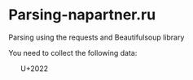# Parsing-napartner.ru
Parsing using the requests and Beautifulsoup library

You need to collect the following data:
  <ul>U+2022</ul> 
